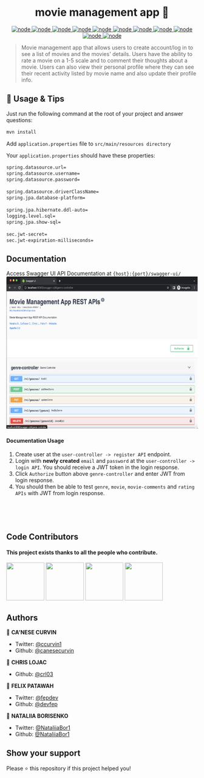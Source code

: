 <h1 align="center">movie management app 👋</h1>
<p align="center">
  <a href="https://www.postgresql.org/">
    <img alt="node" src="https://img.shields.io/badge/postgres-%23316192.svg?style=for-the-badge&logo=postgresql&logoColor=lightblue&style=flat" target="_blank" />
  </a>
  <a href="https://www.npmjs.com/">
    <img alt="node" src="https://img.shields.io/badge/NPM-%23000000.svg?style=for-the-badge&logo=npm&logoColor=white&style=flat" target="_blank" />
  </a>
  <a href="https://reactjs.org/">
    <img alt="node" src="https://img.shields.io/badge/react-%2320232a.svg?style=for-the-badge&logo=react&logoColor=%2361DAFB&style=flat" target="_blank" />
  </a>
  <a href="https://spring.io/">
    <img alt="node" src="https://img.shields.io/badge/spring-%236DB33F.svg?style=for-the-badge&logo=spring&logoColor=white&style=flat" target="_blank" />
  </a>
  <a href="https://azure.microsoft.com/en-us/free/">
    <img alt="node" src="https://img.shields.io/badge/azure-%230072C6.svg?style=for-the-badge&logo=microsoftazure&logoColor=white&style=flat" target="_blank" />
  </a>
  <a href="https://www.jetbrains.com/idea/">
    <img alt="node" src="https://img.shields.io/badge/IntelliJIDEA-000000.svg?style=for-the-badge&logo=intellij-idea&logoColor=white&style=flat" target="_blank" />
  </a>
  <a href="https://code.visualstudio.com/">
    <img alt="node" src="https://img.shields.io/badge/Visual%20Studio%20Code-0078d7.svg?style=for-the-badge&logo=visual-studio-code&logoColor=white&style=flat" target="_blank" />
  </a>
  <a href="https://www.java.com/en/">
    <img alt="node" src="https://img.shields.io/badge/java-%23ED8B00.svg?style=for-the-badge&logo=java&logoColor=white&style=flat" target="_blank" />
  </a>
  <a href="https://www.javascript.com/">
    <img alt="node" src="https://img.shields.io/badge/javascript-%23323330.svg?style=for-the-badge&logo=javascript&logoColor=%23F7DF1E&style=flat" target="_blank" />
  </a>
  <a href="https://trello.com/">
    <img alt="node" src="https://img.shields.io/badge/Trello-%23026AA7.svg?style=for-the-badge&logo=Trello&logoColor=white&style=flat" target="_blank" />
  </a>
  <a href="https://discord.com/">
    <img alt="node" src="https://img.shields.io/badge/Discord-%235865F2.svg?style=for-the-badge&logo=discord&logoColor=white&style=flat" target="_blank" />
  </a>
</p>

> Movie management app that allows users to create account/log in to see a list of movies and the movies' details. Users have the ability to rate a movie on a 1-5 scale and to comment their thoughts about a movie. Users can also view their personal profile where they can see their recent activity listed by movie name and also update their profile info.

<!-- ## ✨ Demo

<p align="center">
  <img width="700" align="center" src="https://user-images.githubusercontent.com/9840435/60266022-72a82400-98e7-11e9-9958-f9004c2f97e1.gif" alt="demo"/>
</p> -->

## 🚀 Usage & Tips

Just run the following command at the root of your project and answer questions:

```sh
mvn install
```

Add `application.properties` file to `src/main/resources directory`

Your `application.properties` should have these properties:
```
spring.datasource.url=
spring.datasource.username=
spring.datasource.password=

spring.datasource.driverClassName=
spring.jpa.database-platform=

spring.jpa.hibernate.ddl-auto=
logging.level.sql=
spring.jpa.show-sql=

sec.jwt-secret=
sec.jwt-expiration-milliseconds=
```
## Documentation

Access Swagger UI API Documentation at `{host}:{port}/swagger-ui/`
<img src="src/main/resources/assets/swagger-ui.png" width="700" height="400"/></a>

#### Documentation Usage

1. Create user at the `user-controller -> register API` endpoint.
2. Login with <b>newly created</b> `email` and `password` at the `user-controller -> login API`. You should receive a JWT token in the login response.
3. Click `Authorize` button above `genre-controller` and enter JWT from login response.
4. You should then be able to test `genre`, `movie`, `movie-comments` and `rating APIs` with JWT from login response.
<br />
<br />
<br />

## Code Contributors

<h4>This project exists thanks to all the people who contribute.</h4>
<a href="https://github.com/canesecurvin"><img src="https://avatars.githubusercontent.com/u/77984787?v=4" width="100" height="100"/></a>
<a href="https://github.com/crl03"><img src="https://avatars.githubusercontent.com/u/14933248?v=4" width="100" height="100"/></a>
<a href="https://github.com/devfep"><img src="https://avatars.githubusercontent.com/u/90649300?v=4" width="100" height="100"/></a>
<a href="https://github.com/NataliiaBor1"><img src="https://avatars.githubusercontent.com/u/114429981?v=4" width="100" height="100"/></a>

## Authors

👤 **CA'NESE CURVIN**

- Twitter: [@ccurvin1](https://twitter.com/ccurvin1)
- Github: [@canesecurvin](https://github.com/canesecurvin)

👤 **CHRIS LOJAC**

- Github: [@crl03](https://github.com/crl03)

👤 **FELIX PATAWAH**

- Twitter: [@fepdev](https://twitter.com/fepdev)
- Github: [@devfep](https://github.com/devfep)

👤 **NATALIIA BORISENKO**

- Twitter: [@NataliiaBor1](https://twitter.com/NataliiaBor1)
- Github: [@NataliiaBor1](https://github.com/NataliiaBor1)

## Show your support

Please ⭐️ this repository if this project helped you!
